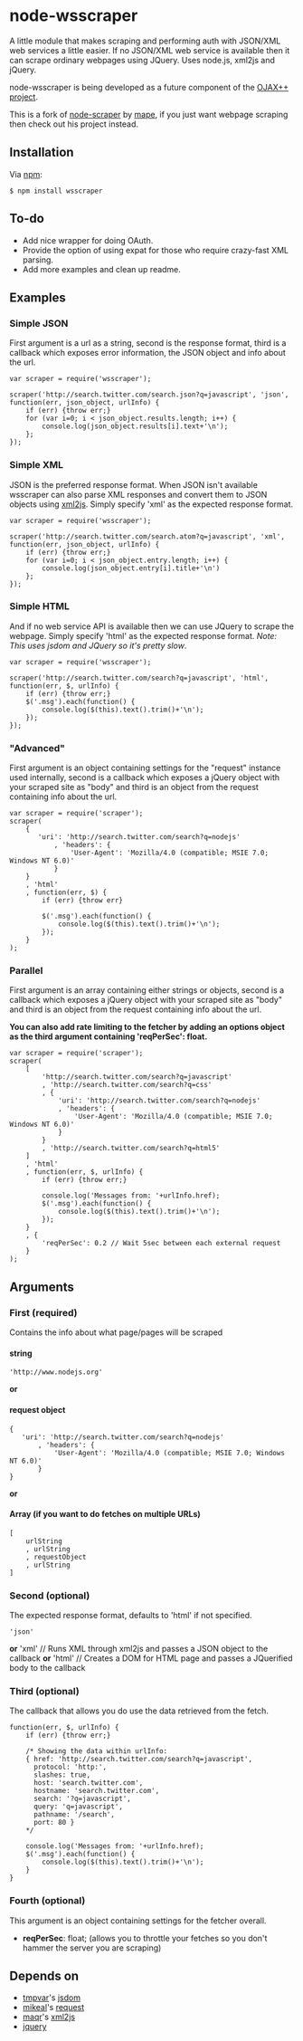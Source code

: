 # node-wsscraper

A little module that makes scraping and performing auth with JSON/XML web services a little easier. If no JSON/XML web service is available then it can scrape ordinary webpages using JQuery. Uses node.js, xml2js and jQuery.

node-wsscraper is being developed as a future component of the [OJAX++ project](http://www.ucd.ie/ojax/).

This is a fork of [node-scraper](http://github.com/mape/node-scraper) by [mape](http://github.com/mape/), if you just want webpage scraping then check out his project instead.

## Installation

Via [npm](http://github.com/isaacs/npm):

    $ npm install wsscraper

## To-do

* Add nice wrapper for doing OAuth.
* Provide the option of using expat for those who require crazy-fast XML parsing.
* Add more examples and clean up readme.

## Examples

### Simple JSON
First argument is a url as a string, second is the response format, third is a callback which exposes error information, the JSON object and info about the url.

	var scraper = require('wsscraper');

	scraper('http://search.twitter.com/search.json?q=javascript', 'json', function(err, json_object, urlInfo) {
		if (err) {throw err;}
	    for (var i=0; i < json_object.results.length; i++) {
	        console.log(json_object.results[i].text+'\n');
	    };
	});
	
### Simple XML
JSON is the preferred response format. When JSON isn't available wsscraper can also parse XML responses and convert them to JSON objects using [xml2js](https://github.com/maqr/node-xml2js). Simply specify 'xml' as the expected response format.

	var scraper = require('wsscraper');

	scraper('http://search.twitter.com/search.atom?q=javascript', 'xml', function(err, json_object, urlInfo) {
		if (err) {throw err;}
	    for (var i=0; i < json_object.entry.length; i++) {
	        console.log(json_object.entry[i].title+'\n')
	    };
	});

### Simple HTML
And if no web service API is available then we can use JQuery to scrape the webpage. Simply specify 'html' as the expected response format. *Note: This uses jsdom and JQuery so it's pretty slow*.

	var scraper = require('wsscraper');

	scraper('http://search.twitter.com/search?q=javascript', 'html', function(err, $, urlInfo) {
		if (err) {throw err;}
		$('.msg').each(function() {
			console.log($(this).text().trim()+'\n');
		});
	});
### "Advanced"
First argument is an object containing settings for the "request" instance used internally, second is a callback which exposes a jQuery object with your scraped site as "body" and third is an object from the request containing info about the url.

    var scraper = require('scraper');
    scraper(
	    {
           'uri': 'http://search.twitter.com/search?q=nodejs'
               , 'headers': {
                   'User-Agent': 'Mozilla/4.0 (compatible; MSIE 7.0; Windows NT 6.0)'
               }
        }
		, 'html'
        , function(err, $) {
            if (err) {throw err}

            $('.msg').each(function() {
                console.log($(this).text().trim()+'\n');
            });
        }
    );
### Parallel
First argument is an array containing either strings or objects, second is a callback which exposes a jQuery object with your scraped site as "body" and third is an object from the request containing info about the url.

**You can also add rate limiting to the fetcher by adding an options object as the third argument containing 'reqPerSec': float.**

    var scraper = require('scraper');
    scraper(
	    [
            'http://search.twitter.com/search?q=javascript'
            , 'http://search.twitter.com/search?q=css'
            , {
                'uri': 'http://search.twitter.com/search?q=nodejs'
                , 'headers': {
                    'User-Agent': 'Mozilla/4.0 (compatible; MSIE 7.0; Windows NT 6.0)'
                }
            }
            , 'http://search.twitter.com/search?q=html5'
        ]
		, 'html'
        , function(err, $, urlInfo) {
            if (err) {throw err;}

            console.log('Messages from: '+urlInfo.href);
            $('.msg').each(function() {
                console.log($(this).text().trim()+'\n');
            });
        }
        , {
            'reqPerSec': 0.2 // Wait 5sec between each external request
        }
    );



## Arguments

### First (required)
Contains the info about what page/pages will be scraped

#### string
    'http://www.nodejs.org'
**or**

#### request object
    {
       'uri': 'http://search.twitter.com/search?q=nodejs'
           , 'headers': {
               'User-Agent': 'Mozilla/4.0 (compatible; MSIE 7.0; Windows NT 6.0)'
           }
    }
**or**

#### Array (if you want to do fetches on multiple URLs)
    [
        urlString
        , urlString
        , requestObject
        , urlString
    ]

### Second (optional)
The expected response format, defaults to 'html' if not specified.

	'json'
**or**
	'xml' // Runs XML through xml2js and passes a JSON object to the callback
**or**
	'html' // Creates a DOM for HTML page and passes a JQuerified body to the callback


### Third (optional)
The callback that allows you do use the data retrieved from the fetch.

    function(err, $, urlInfo) {
        if (err) {throw err;}
        
        /* Showing the data within urlInfo: 
        { href: 'http://search.twitter.com/search?q=javascript',
          protocol: 'http:',
          slashes: true,
          host: 'search.twitter.com',
          hostname: 'search.twitter.com',
          search: '?q=javascript',
          query: 'q=javascript',
          pathname: '/search',
          port: 80 }
        */
    
        console.log('Messages from: '+urlInfo.href);
        $('.msg').each(function() {
            console.log($(this).text().trim()+'\n');
        }
    }

### Fourth (optional)
This argument is an object containing settings for the fetcher overall.

* **reqPerSec**: float; (allows you to throttle your fetches so you don't hammer the server you are scraping)

## Depends on
* [tmpvar](https://github.com/tmpvar/)'s [jsdom](https://github.com/tmpvar/jsdom)
* [mikeal](https://github.com/mikeal/)'s [request](https://github.com/mikeal/node-utils/tree/master/request)
* [maqr](https://github.com/maqr/)'s [xml2js](https://github.com/maqr/node-xml2js)
* [jquery](https://github.com/jquery/jquery)